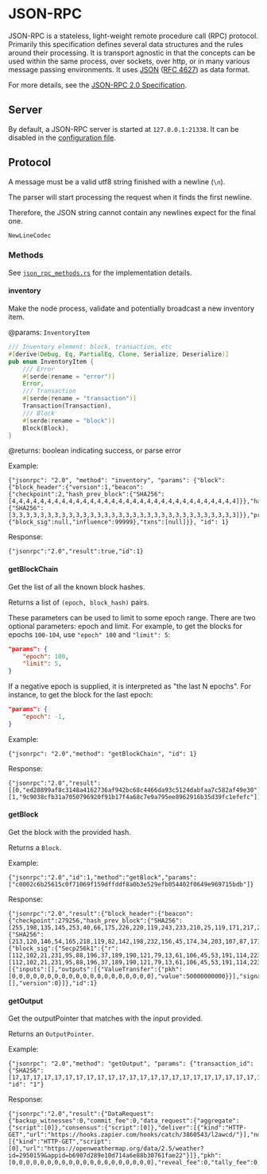 # JSON-RPC

JSON-RPC is a stateless, light-weight remote procedure call (RPC) protocol.
Primarily this specification defines several data structures and the rules
around their processing. It is transport agnostic in that the concepts can
be used within the same process, over sockets, over http, or in many various
message passing environments. It uses
[JSON](http://www.json.org/)
([RFC 4627](http://www.ietf.org/rfc/rfc4627.txt))
as data format.

For more details, see the [JSON-RPC 2.0 Specification][json_rpc_specs].

## Server

By default, a JSON-RPC server is started at `127.0.0.1:21338`.
It can be disabled in the [configuration file][configuration].

## Protocol

A message must be a valid utf8 string finished with a newline (`\n`).

The parser will start processing the request when it finds the first newline.

Therefore, the JSON string cannot contain any newlines expect for the final one.

`NewLineCodec`


### Methods

See [`json_rpc_methods.rs`][json_rpc_methods] for the implementation
details.

#### inventory

Make the node process, validate and potentially broadcast a new inventory item.

@params: `InventoryItem`
```rust
/// Inventory element: block, transaction, etc
#[derive(Debug, Eq, PartialEq, Clone, Serialize, Deserialize)]
pub enum InventoryItem {
    /// Error
    #[serde(rename = "error")]
    Error,
    /// Transaction
    #[serde(rename = "transaction")]
    Transaction(Transaction),
    /// Block
    #[serde(rename = "block")]
    Block(Block),
}
```

@returns: boolean indicating success, or parse error

Example:

```
{"jsonrpc": "2.0", "method": "inventory", "params": {"block":{"block_header":{"version":1,"beacon":{"checkpoint":2,"hash_prev_block":{"SHA256":[4,4,4,4,4,4,4,4,4,4,4,4,4,4,4,4,4,4,4,4,4,4,4,4,4,4,4,4,4,4,4,4]}},"hash_merkle_root":{"SHA256":[3,3,3,3,3,3,3,3,3,3,3,3,3,3,3,3,3,3,3,3,3,3,3,3,3,3,3,3,3,3,3,3]}},"proof":{"block_sig":null,"influence":99999},"txns":[null]}}, "id": 1}
```

Response:

```
{"jsonrpc":"2.0","result":true,"id":1}
```

#### getBlockChain

Get the list of all the known block hashes.

Returns a list of `(epoch, block_hash)` pairs.

These parameters can be used to limit to some epoch range.
There are two optional parameters: epoch and limit. For example, to get the
blocks for epochs `100-104`, use `"epoch" 100` and `"limit": 5`:

```json
"params": {
    "epoch": 100,
    "limit": 5,
}
```

If a negative epoch is supplied, it is interpreted as "the last N epochs".
For instance, to get the block for the last epoch:

```json
"params": {
    "epoch": -1,
}
```

Example:

```
{"jsonrpc": "2.0","method": "getBlockChain", "id": 1}
```

Response:

```
{"jsonrpc":"2.0","result":[[0,"ed28899af8c3148a4162736af942bc68c4466da93c5124dabfaa7c582af49e30"],[1,"9c9038cfb31a7050796920f91b17f4a68c7e9a795ee8962916b35d39fc1efefc"]],"id":1}
```


#### getBlock
Get the block with the provided hash.

Returns a `Block`.

Example:

```
{"jsonrpc":"2.0","id":1,"method":"getBlock","params":["c0002c6b25615c0f71069f159dffddf8a0b3e529efb054402f0649e969715bdb"]}
```

Response:

```
{"jsonrpc":"2.0","result":{"block_header":{"beacon":{"checkpoint":279256,"hash_prev_block":{"SHA256":[255,198,135,145,253,40,66,175,226,220,119,243,233,210,25,119,171,217,215,188,185,190,93,116,164,234,217,67,30,102,205,46]}},"hash_merkle_root":{"SHA256":[213,120,146,54,165,218,119,82,142,198,232,156,45,174,34,203,107,87,171,204,108,233,223,198,186,218,93,102,190,186,216,27]},"version":0},"proof":{"block_sig":{"Secp256k1":{"r":[112,102,21,231,95,88,196,37,189,190,121,79,13,61,106,45,53,191,114,223,172,133,64,85,96,96,61,17,125,86,4,149],"s":[112,102,21,231,95,88,196,37,189,190,121,79,13,61,106,45,53,191,114,223,172,133,64,85,96,96,61,17,125,86,4,149],"v":0}},"influence":0},"txns":[{"inputs":[],"outputs":[{"ValueTransfer":{"pkh":[0,0,0,0,0,0,0,0,0,0,0,0,0,0,0,0,0,0,0,0],"value":50000000000}}],"signatures":[],"version":0}]},"id":1}
```


#### getOutput
Get the outputPointer that matches with the input provided.

Returns an `OutputPointer`.

Example:

```
{"jsonrpc": "2.0","method": "getOutput", "params": {"transaction_id":{"SHA256":[17,17,17,17,17,17,17,17,17,17,17,17,17,17,17,17,17,17,17,17,17,17,17,17,17,17,17,17,17,17,17,17]},"output_index":1}, "id": "1"}
```

Response:

```
{"jsonrpc":"2.0","result":{"DataRequest":{"backup_witnesses":0,"commit_fee":0,"data_request":{"aggregate":{"script":[0]},"consensus":{"script":[0]},"deliver":[{"kind":"HTTP-GET","url":"https://hooks.zapier.com/hooks/catch/3860543/l2awcd/"}],"not_before":0,"retrieve":[{"kind":"HTTP-GET","script":[0],"url":"https://openweathermap.org/data/2.5/weather?id=2950159&appid=b6907d289e10d714a6e88b30761fae22"}]},"pkh":[0,0,0,0,0,0,0,0,0,0,0,0,0,0,0,0,0,0,0,0],"reveal_fee":0,"tally_fee":0,"time_lock":0,"value":0,"witnesses":0}},"id":"1"}
```

[json_rpc_server]: https://github.com/witnet/witnet-rust/blob/master/node/src/actors/json_rpc/server.rs
[noders]: https://github.com/witnet/witnet-rust/blob/master/node/src/actors/node.rs
[json_rpc_methods]: https://github.com/witnet/witnet-rust/blob/master/node/src/actors/json_rpc/json_rpc_methods.rs
[json_rpc_specs]: https://www.jsonrpc.org/specification
[json_rpc_docs]: ../../interface/json-rpc/
[configuration]: ../../configuration/toml-file/
